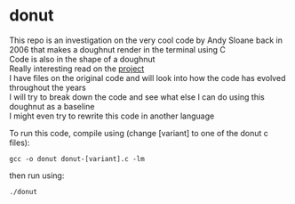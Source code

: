 # donut

This repo is an investigation on the very cool code by Andy Sloane back in 2006 that makes a doughnut render in the terminal using C <br/>
Code is also in the shape of a doughnut <br/>
Really interesting read on the [project](https://www.a1k0n.net/2011/07/20/donut-math.html)<br/>
I have files on the original code and will look into how the code has evolved throughout the years <br/>
I will try to break down the code and see what else I can do using this doughnut as a baseline <br/>
I might even try to rewrite this code in another language

To run this code, compile using (change [variant] to one of the donut c files): <br/>
```
gcc -o donut donut-[variant].c -lm
```
then run using: <br />
```
./donut
```
